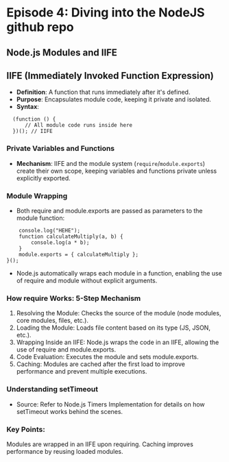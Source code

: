 # Episode 4: Diving into the NodeJS github repo
## Node.js Modules and IIFE

## IIFE (Immediately Invoked Function Expression)

- **Definition**: A function that runs immediately after it's defined.
- **Purpose**: Encapsulates module code, keeping it private and isolated.
- **Syntax**:
```
  (function () {
      // All module code runs inside here
  })(); // IIFE
```
### Private Variables and Functions
- **Mechanism**: IIFE and the module system (`require`/`module.exports`) create their own scope, keeping variables and functions private unless explicitly exported.

### Module Wrapping
- Both require and module.exports are passed as parameters to the module function:
```function(module, require) {
    console.log("HEHE");
    function calculateMultiply(a, b) {
        console.log(a * b);
    }
    module.exports = { calculateMultiply };
}();
```
- Node.js automatically wraps each module in a function, enabling the use of require and module without explicit arguments.

### How require Works: 5-Step Mechanism
1. Resolving the Module: Checks the source of the module (node modules, core modules, files, etc.).
2. Loading the Module: Loads file content based on its type (JS, JSON, etc.).
3. Wrapping Inside an IIFE: Node.js wraps the code in an IIFE, allowing the use of require and module.exports.
4. Code Evaluation: Executes the module and sets module.exports.
5. Caching: Modules are cached after the first load to improve performance and prevent multiple executions.

### Understanding setTimeout
- Source: Refer to Node.js Timers Implementation for details on how setTimeout works behind the scenes.

### Key Points:

Modules are wrapped in an IIFE upon requiring.
Caching improves performance by reusing loaded modules.






